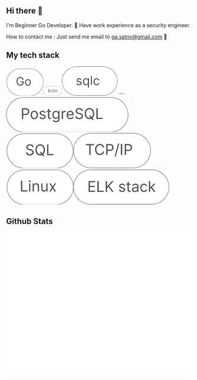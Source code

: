 ## Hi there :wave:

I'm Beginner Go Developer. :mount_fuji: 
Have work experience as a security engineer.

How to contact me : Just send me email to ga.satnv@gmail.com :e-mail:

## My tech stack
<img style="position: relative;" src="/img/Go.png" alt="Skill" width="20%"><img style="position: relative;" src="/img/Echo.png" alt="Skill" width="10%"><img style="position: relative;" src="/img/sqlc.png" alt="Skill" width="30%"><img style="position: relative;" src="/img/Docker.png" alt="Skill" width="5%"><img style="position: relative;" src="/img/PostgreSQL.png" alt="Skill" hight="5"><img style="position: relative;" src="/img/SQL.png" alt="Skill" hight="5"><img style="position: relative;" src="/img/IP.png" alt="Skill" hight="5"><img style="position: relative;" src="/img/Linux.png" alt="Skill" hight="5"><img style="position: relative;" src="/img/SIEM_ELK.png" alt="Skill" hight="5">

## Github Stats
![Metrics](/github-metrics.svg)
